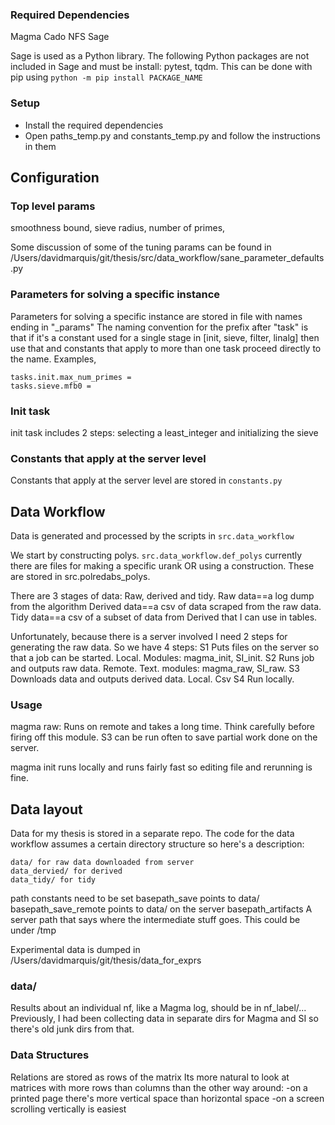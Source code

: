 ### Required Dependencies
Magma 
Cado NFS
Sage 

Sage is used as a Python library.
The following Python packages are not included in Sage and must be install: pytest, tqdm.
This can be done with pip using ```python -m pip install PACKAGE_NAME```

### Setup
- Install the required dependencies
- Open paths_temp.py and constants_temp.py and follow the instructions in them

## Configuration
### Top level params
smoothness bound,
sieve radius,
number of primes,

Some discussion of some of the tuning params can be found in 
/Users/davidmarquis/git/thesis/src/data_workflow/sane_parameter_defaults.py

### Parameters for solving a specific instance
Parameters for solving a specific instance are stored in file with names ending in "_params"
The naming convention for the prefix after "task" is that if it's a constant used for a single stage in [init, sieve, filter, linalg] then use that
and constants that apply to more than one task proceed directly to the name.
Examples,
```
tasks.init.max_num_primes = 
tasks.sieve.mfb0 = 
```
### Init task
init task includes 2 steps: selecting a least_integer and initializing the sieve

### Constants that apply at the server level
Constants that apply at the server level are stored in ```constants.py```

## Data Workflow
Data is generated and processed by the scripts in ```src.data_workflow```

We start by constructing polys.
```src.data_workflow.def_polys``` currently there are files for making a specific urank OR using a construction.
These are stored in src.polredabs_polys.

There are 3 stages of data: Raw, derived and tidy. 
Raw data==a log dump from the algorithm
Derived data==a csv of data scraped from the raw data.
Tidy data==a csv of a subset of data from Derived that I can use in tables.

Unfortunately, because there is a server involved I need 2 steps for generating the raw data.
So we have 4 steps:
S1 Puts files on the server so that a job can be started. Local. Modules: magma_init, SI_init. 
S2 Runs job and outputs raw data. Remote. Text. modules: magma_raw, SI_raw. 
S3 Downloads data and outputs derived data. Local. Csv
S4 Run locally. 

### Usage 
magma raw: Runs on remote and takes a long time. Think carefully before firing off this module. 
S3 can be run often to save partial work done on the server.

magma init runs locally and runs fairly fast so editing file and rerunning is fine.

## Data layout
Data for my thesis is stored in a separate repo.
The code for the data workflow assumes a certain directory structure so here's a description:
```
data/ for raw data downloaded from server
data_dervied/ for derived
data_tidy/ for tidy
```

path constants need to be set 
basepath_save points to data/
basepath_save_remote points to data/ on the server
basepath_artifacts A server path that says where the intermediate stuff goes. This could be under /tmp

Experimental data is dumped in /Users/davidmarquis/git/thesis/data_for_exprs 

### data/
Results about an individual nf, like a Magma log, should be in nf_label/...
Previously, I had been collecting data in separate dirs for Magma and SI so there's old junk dirs from that.

### Data Structures 
Relations are stored as rows of the matrix
Its more natural to look at matrices with more rows than columns than the other way around: 
-on a printed page there's more vertical space than horizontal space
-on a screen scrolling vertically is easiest
